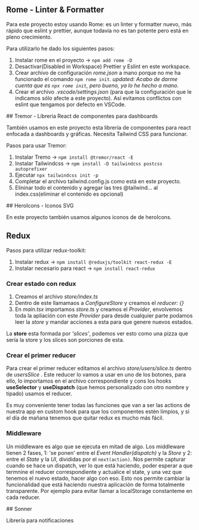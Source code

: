 ## Rome - Linter & Formatter

Para este proyecto estoy usando Rome: es un linter y formatter nuevo, más rápido que eslint y prettier, aunque todavía 
no es tan potente pero está en pleno crecimiento.

Para utilizarlo he dado los siguientes pasos:

1. Instalar rome en el proyecto -> `npm add rome -D`
2. Desactivar(Disabled in Workspace) Prettier y Eslint en este workspace.
3. Crear archivo de configuración _rome.json_ a mano porque no me ha funcionado el comando `npm rome init`.
   _updated: Acabo de darme cuenta que es `npx rome init`, pero bueno, ya lo he hecho a mano._ 
4. Crear el archivo *.vscode/settings.json* (para que la configuración que le indicamos sólo afecte a este proyecto).
  Así evitamos conflictos con eslint que tengamos por defecto en VSCode.

## Tremor - Libreria React de componentes para dashboards

También usamos en este proyecto esta librería de componentes para react enfocada a dashboards y gráficas.
Necesita Tailwind CSS para funcionar.

Pasos para usar Tremor:
1. Instalar Tremo -> `npm install @tremor/react -E`
2. Instalar Tailwindcss -> `npm install -D tailwindcss postcss autoprefixer`
3. Ejecutar `npx tailwindcss init -p`
4. Completar el archivo tailwind.config.js como está en este proyecto.
5. Elininar todo el contenido y agregar las tres @tailwind... al index.css(eliminar el contenido es opcional)

## HeroIcons - Iconos SVG

En este proyecto también usamos algunos iconos de de heroIcons.

## Redux

Pasos para utilizar redux-toolkit:
1. Instalar redux -> `npm install @reduxjs/toolkit react-redux -E`
2. Instalar necesario para react -> `npm install react-redux`

### Crear estado con redux

1. Creamos el archivo _store/index.ts_
2. Dentro de este llamamaos a _ConfigureStore_ y creamos el _reducer: {}_
3. En _main.tsx_ importamos _store.ts_ y creamos el _Provider_, envolvemos toda la apliación con este _Provider_ 
  para desde cualquier parte podamos leer la _store_ y mandar acciones a esta para que genere nuevos estados.

La __store__ esta formada por _'slices'_, podemos ver esto como una pizza que sería la store y los slices son porciones de esta.

### Crear el primer reducer

Para crear el primer reducer editamos el archivo _store/users/slice.ts_ dentro de _usersSlice_ .
Este reducer lo vamos a usar en uno de los botones, para ello, lo importamos en el archivo correspondiente y 
cons los hooks __useSelector__ y __useDispatch__ (que hemos personalizado con otro nombre y tipado) usamos el reducer.

Es muy conveniente tener todas las funciones que van a ser las actions de nuestra app en custom hook para que 
los componentes estén limpios, y si el día de mañana tenemos que quitar redux es mucho más fácil.

### Middleware

Un middleware es algo que se ejecuta en mitad de algo. Los middleware tienen 2 fases, 1: 'se ponen' entre el
 _Event Handler(dispatch)_ y la _Store_ y 2: entre el _State_ y la _UI_, divididas por el `next(action)`.
Nos permite capturar cuando se hace un dispatch, ver lo que está haciendo, poder esperar a que
termnine el reducer correspondiente y actualice el state, y una vez que tenemos el nuevo estado, hacer algo con eso. Esto
nos permite cambiar la funcionalidad que está haciendo nuestra aplicación de forma totalmente transparente. Por ejemplo
para evitar llamar a localStorage constanteme en cada reducer.

## Sonner

Librería para notificaciones